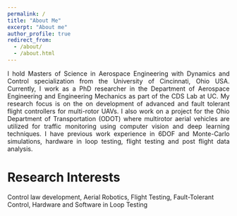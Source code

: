 ```yaml
---
permalink: /
title: "About Me"
excerpt: "About me"
author_profile: true
redirect_from:
  - /about/
  - /about.html
---
```


<div style="text-align: justify"> I hold Masters of Science in Aerospace Engineering with Dynamics and Control specialization from the University of Cincinnati, Ohio USA. Currently, I work as a PhD researcher in the Department of Aerospace Engineering and Engineering Mechanics as part of the CDS Lab at UC. My research focus is on the on development of advanced and fault tolerant flight controllers for multi-rotor UAVs. I also work on a project for the Ohio Department of Transportation (ODOT) where multirotor aerial vehicles are utilized for traffic monitoring using computer vision and deep learning techniques. I have previous work experience in 6DOF and Monte-Carlo simulations, hardware in loop testing, flight testing and post flight data analysis.  </div>

Research Interests
======
Control law development, Aerial Robotics, Flight Testing, Fault-Tolerant Control, Hardware and Software in Loop Testing
